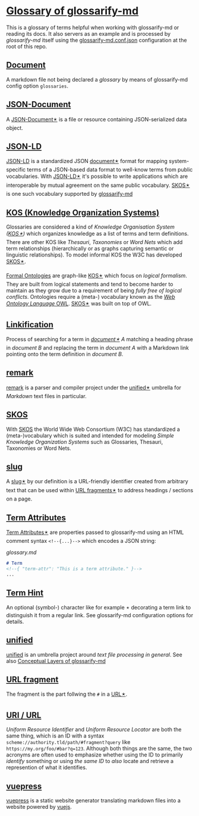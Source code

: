 # [Glossary of glossarify-md](#glossary-of-glossarify-md)

[glossarify-md]: https://github.com/about-code/glossarify-md

This is a glossary of terms helpful when working with glossarify-md or reading its docs. It also servers as an example and is processed by *glossarify-md* itself using the [glossarify-md.conf.json][1] configuration at the root of this repo.

## [Document](#document)

A markdown file not being declared a *glossary* by means of glossarify-md config option `glossaries`.

## [JSON-Document](#json-document)

A [JSON-Document🟉][2] is a file or resource containing JSON-serialized data object.

## [JSON-LD](#json-ld)

[JSON-LD]: https://json-ld.org

[jsonld]: https://npmjs.com/package/jsonld

[LD]: https://www.w3.org/standards/semanticweb/ontology

[JSON-LD] is a standardized JSON [document🟉][3] format for mapping system-specific terms of a JSON-based data format to well-know terms from public vocabularies. With [JSON-LD🟉][4] it's possible to write applications which are interoperable by mutual agreement on the same public vocabulary. [SKOS🟉][5] is one such vocabulary supported by [glossarify-md]

## [KOS (Knowledge Organization Systems)](#kos-knowledge-organization-systems)

<!--{ "aliases": "KOS, Knowledge Organization System" }-->

[vocabularies]: https://www.w3.org/standards/semanticweb/ontology

[OWL]: https://www.w3.org/TR/2012/REC-owl2-overview-20121211/

Glossaries are considered a kind of *Knowledge Organisation System ([KOS🟉][6])* which organizes knowledge as a list of terms and term definitions. There are other KOS like *Thesauri*, *Taxonomies* or *Word Nets* which add term relationships (hierarchically or as graphs capturing semantic or linguistic relationships). To model informal KOS the W3C has developed [SKOS🟉][5].

[Formal Ontologies][vocabularies] are graph-like [KOS🟉][6] which focus on *logical formalism*. They are built from logical statements and tend to become harder to maintain as they grow due to a requirement of being *fully free of logical conflicts*. Ontologies require a (meta-) vocabulary known as the [*Web Ontology Language* OWL][OWL]. [SKOS🟉][5] was built on top of OWL.

## [Linkification](#linkification)

Process of searching for a term in *[document🟉][3] A* matching a heading phrase in
*document B* and replacing the term in *document A* with a Markdown link pointing
onto the term definition in *document B*.

## [remark](#remark)

[remark]: https://github.com/remarkjs/remark

[remark] is a parser and compiler project under the [unified🟉][7] umbrella for *Markdown* text files in particular.

## [SKOS](#skos)

[SKOS]: http://w3.org/skos/

With [SKOS][8] the World Wide Web Consortium (W3C) has standardized a (meta-)vocabulary which is suited and intended for modeling *Simple Knowledge Organization Systems* such as Glossaries, Thesauri, Taxonomies or Word Nets.

## [slug](#slug)

<!--{ "aliases": "slugs" }-->

A [slug🟉][9] by our definition is a URL-friendly identifier created from arbitrary text that can be used within [URL fragments🟉][10] to address headings / sections on a page.

## [Term Attributes](#term-attributes)

<!--{ "uri": "term attribute, term-attribute" }-->

[Term Attributes🟉][11] are properties passed to glossarify-md using an HTML comment syntax `<!--{...}-->` which encodes a JSON string:

*glossary.md*

```md
# Term
<!--{ "term-attr": "This is a term attribute." }-->
...
```

## [Term Hint](#term-hint)

<!--{ "aliases": "term hint, term-hint" }-->

An optional (symbol-) character like for example `🟉` decorating a term link to distinguish it from a regular link.
See glossarify-md configuration options for details.

## [unified](#unified)

[unified]: https://unifiedjs.com

[unified] is an umbrella project around *text file processing in general*. See also [Conceptual Layers of glossarify-md][12]

## [URL fragment](#url-fragment)

<!-- Aliases: URL fragments -->

The fragment is the part follwing the `#` in a [URL🟉][13].

## [URI / URL](#uri--url)

<!--{ "aliases": "URI, URL" }-->

*Uniform Resource Identifier* and *Uniform Resource Locator* are both the same thing, which is an ID with a syntax `scheme://authority.tld/path/#fragment?query` like `https://my.org/foo/#bar?q=123`. Although both things are the same, the two acronyms are often used to emphasize whether using the ID to primarily *identify* something or using *the same ID* to *also* locate and retrieve a represention of what it identifies.

<!--
For example there's no strict requirement that URIs must resolve to a web page. They are just IDs. However URIs *can* be used to *locate and retrieve* a textual representation *of what they identify* which is when they are often called URL. A *representation* can be a web page. But an URI could als identify a technical device and could be used as an URL to locate a representation of that device in form of a datasheet.

URIs continue to be IDs after a particular representation like the datasheet disappears. This sometimes leads to controversies on whether a certain URL which is also an URI can ever be "reused" to locate something different than what the URI identified.

Strictly spoken: it *should not* because URLs and URIs *are equivalent* and two sides of the same coin. A URL should be reserved to locate and serve a representation of what itself *being a URI* identifies. If it doesn't it no longer identifies *a single* thing but two different things and loses its purpose as *identifier*.

However, it is a matter of fact that URLs and the web page content they identify and locate change thousands of times every day world wide. Because often it simply doesn't matter *what exactly* an URI/URL identifies but just that it identifies and locates *something*. Therefore you may only really care about "durability" of an URI/URL if your audience cares or if you really want to identify a particular thing.

If you're afraid of making a long-term comittment on a particular URI because you "might want to reuse the URL", then there's a simple solution: just add additional elements like "time", "randomness" or "uniqueness" to the URI/URL's `/path/...` or `#fragment` part to make it *unlikely* of being reused for something else.

In case of glossarify-md you could use one of the cryptographic heading ID algorithms like `md5` or `sha256` supported by [`headingIdAlgorithm`][headingIdAlgorithm].

[headingIdAlgorithm]: ../README.md#linkingheadingidalgorithm
-->

## [vuepress](#vuepress)

[vuepress]: https://vuepress.vuejs.org

[vuejs]: https://vuejs.org

[vuepress] is a static website generator translating markdown files into a website powered by [vuejs].

[1]: ../glossarify-md.conf.json

[2]: #json-document "A JSON-Document is a file or resource containing JSON-serialized data object."

[3]: #document "A markdown file not being declared a glossary by means of glossarify-md config option glossaries."

[4]: #json-ld "JSON-LD is a standardized JSON document format for mapping system-specific terms of a JSON-based data format to well-know terms from public vocabularies."

[5]: #skos "With SKOS the World Wide Web Consortium (W3C) has standardized a (meta-)vocabulary which is suited and intended for modeling Simple Knowledge Organization Systems such as Glossaries, Thesauri, Taxonomies or Word Nets."

[6]: #kos-knowledge-organization-systems "Glossaries are considered a kind of Knowledge Organisation System (KOS) which organizes knowledge as a list of terms and term definitions."

[7]: #unified "unified is an umbrella project around text file processing in general."

[8]: https://w3.org/skos

[9]: #slug "A slug by our definition is a URL-friendly identifier created from arbitrary text that can be used within URL fragments to address headings / sections on a page."

[10]: #url-fragment "The fragment is the part follwing the # in a URL."

[11]: #term-attributes "Term Attributes are properties passed to glossarify-md using an HTML comment syntax <!--{...}--> which encodes a JSON string: glossary.md"

[12]: ./conceptual-layers.md

[13]: #uri--url "Uniform Resource Identifier and Uniform Resource Locator are both the same thing, which is an ID with a syntax scheme://authority.tld/path/#fragment?query like https://my.org/foo/#bar?q=123."
